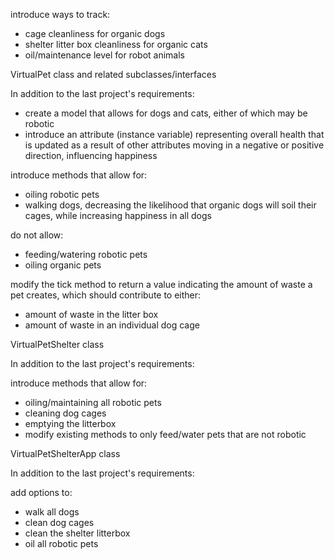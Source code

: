 introduce ways to track:
- cage cleanliness for organic dogs
- shelter litter box cleanliness for organic cats
- oil/maintenance level for robot animals
 
 VirtualPet class and related subclasses/interfaces
 
 

In addition to the last project's requirements:

- create a model that allows for dogs and cats, either of which may be robotic
- introduce an attribute (instance variable) representing overall health that is updated as a result of other attributes moving in a negative or positive direction, influencing happiness

introduce methods that allow for:
- oiling robotic pets
- walking dogs, decreasing the likelihood that organic dogs will soil their cages, while increasing happiness in all dogs

do not allow:
- feeding/watering robotic pets
- oiling organic pets
 
modify the tick method to return a value indicating the amount of waste a pet creates, which should contribute to either:
- amount of waste in the litter box
- amount of waste in an individual dog cage
 
 
 
 
 
 VirtualPetShelter class

In addition to the last project's requirements:

introduce methods that allow for:

- oiling/maintaining all robotic pets
- cleaning dog cages
- emptying the litterbox
- modify existing methods to only feed/water pets that are not robotic
 
 
 
 
 

VirtualPetShelterApp class

In addition to the last project's requirements:

add options to:
- walk all dogs
- clean dog cages
- clean the shelter litterbox
- oil all robotic pets